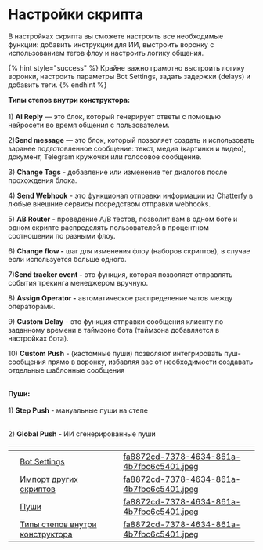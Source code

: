 # Настройки скрипта

В настройках скрипта вы сможете настроить все необходимые функции: добавить инструкции для ИИ, выстроить воронку с использованием тегов флоу и настроить логику общения.



{% hint style="success" %}
Крайне важно грамотно выстроить логику воронки, настроить параметры Bot Settings, задать задержки (delays) и добавить теги.
{% endhint %}

**Типы степов внутри конструктора:**\
\
1\) **AI Reply** — это блок, который генерирует ответы с помощью нейросети во время общения с пользователем.&#x20;

2\)**Send message** — это блок, который позволяет создать и использовать заранее подготовленное сообщение: текст,  медиа (картинки и видео), документ, Telegram кружочки или голосовое сообщение.&#x20;

3\) **Change Tags** - добавление или изменение тег диалогов после прохождения блока.

4\) **Send Webhook** - это функционал отправки информации из Chatterfy в любые внешние сервисы посредством отправки webhooks.&#x20;

5\) **AB Router** - проведение A/B тестов, позволит вам в одном боте и одном скрипте распределять пользователей в процентном соотношении по разными флоу.

6\) **Change flow -** шаг для изменения флоу (наборов скриптов), в случае если используется больше одного.

7\)**Send tracker event -** это функция, которая позволяет отправлять события трекинга менеджером вручную.

8\) **Assign Operator -**  автоматическое распределение чатов между операторами.

9\) **Custom Delay** - это функция отправки сообщения клиенту по заданному времени в таймзоне бота (таймзона добавляется в настройках бота).

10\) **Custom Push** - (кастомные пуши) позволяют интегрировать пуш-сообщения прямо в воронку, избавляя вас от необходимости создавать отдельные шаблонные сообщения

\
**Пуши:** \
\
1\) **Step Push** - мануальные пуши на степе&#x20;

\
2\) **Global Push** - ИИ сгенерированные пуши



<table data-view="cards"><thead><tr><th></th><th></th><th></th><th data-hidden data-card-cover data-type="files"></th></tr></thead><tbody><tr><td></td><td><a href="bot-settings/">Bot Settings</a></td><td></td><td><a href="../../.gitbook/assets/fa8872cd-7378-4634-861a-4b7fbc6c5401.jpeg">fa8872cd-7378-4634-861a-4b7fbc6c5401.jpeg</a></td></tr><tr><td></td><td><a href="import-drugikh-skriptov.md">Импорт других скриптов</a></td><td></td><td><a href="../../.gitbook/assets/fa8872cd-7378-4634-861a-4b7fbc6c5401.jpeg">fa8872cd-7378-4634-861a-4b7fbc6c5401.jpeg</a></td></tr><tr><td></td><td><a href="pushi/">Пуши</a></td><td></td><td><a href="../../.gitbook/assets/fa8872cd-7378-4634-861a-4b7fbc6c5401.jpeg">fa8872cd-7378-4634-861a-4b7fbc6c5401.jpeg</a></td></tr><tr><td></td><td><a href="tipy-stepov-vnutri-konstruktora/">Типы степов внутри конструктора </a></td><td></td><td><a href="../../.gitbook/assets/fa8872cd-7378-4634-861a-4b7fbc6c5401.jpeg">fa8872cd-7378-4634-861a-4b7fbc6c5401.jpeg</a></td></tr></tbody></table>
